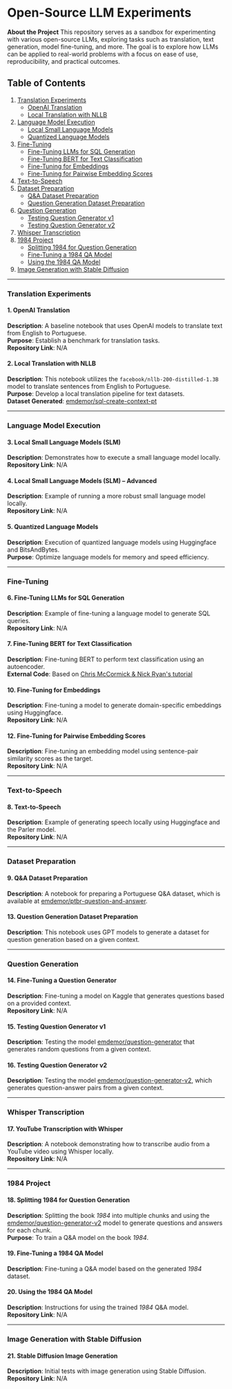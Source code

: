 # Open-Source LLM Experiments

**About the Project**
This repository serves as a sandbox for experimenting with various open-source LLMs, exploring tasks such as translation, text generation, model fine-tuning, and more. The goal is to explore how LLMs can be applied to real-world problems with a focus on ease of use, reproducibility, and practical outcomes.

## Table of Contents
1. [Translation Experiments](#translation-experiments)
   - [OpenAI Translation](#openai-translation)
   - [Local Translation with NLLB](#local-translation-with-nllb)
2. [Language Model Execution](#language-model-execution)
   - [Local Small Language Models](#local-small-language-models)
   - [Quantized Language Models](#quantized-language-models)
3. [Fine-Tuning](#fine-tuning)
   - [Fine-Tuning LLMs for SQL Generation](#fine-tuning-llms-for-sql-generation)
   - [Fine-Tuning BERT for Text Classification](#fine-tuning-bert-for-text-classification)
   - [Fine-Tuning for Embeddings](#fine-tuning-for-embeddings)
   - [Fine-Tuning for Pairwise Embedding Scores](#fine-tuning-for-pairwise-embedding-scores)
4. [Text-to-Speech](#text-to-speech)
5. [Dataset Preparation](#dataset-preparation)
   - [Q&A Dataset Preparation](#qa-dataset-preparation)
   - [Question Generation Dataset Preparation](#question-generation-dataset-preparation)
6. [Question Generation](#question-generation)
   - [Testing Question Generator v1](#testing-question-generator-v1)
   - [Testing Question Generator v2](#testing-question-generator-v2)
7. [Whisper Transcription](#whisper-transcription)
8. [1984 Project](#1984-project)
   - [Splitting 1984 for Question Generation](#splitting-1984-for-question-generation)
   - [Fine-Tuning a 1984 QA Model](#fine-tuning-a-1984-qa-model)
   - [Using the 1984 QA Model](#using-the-1984-qa-model)
9. [Image Generation with Stable Diffusion](#image-generation-with-stable-diffusion)

---

### Translation Experiments

#### 1. OpenAI Translation
**Description**: A baseline notebook that uses OpenAI models to translate text from English to Portuguese.  
**Purpose**: Establish a benchmark for translation tasks.  
**Repository Link**: N/A

#### 2. Local Translation with NLLB
**Description**: This notebook utilizes the `facebook/nllb-200-distilled-1.3B` model to translate sentences from English to Portuguese.  
**Purpose**: Develop a local translation pipeline for text datasets.  
**Dataset Generated**: [emdemor/sql-create-context-pt](https://huggingface.co/datasets/emdemor/sql-create-context-pt)

---

### Language Model Execution

#### 3. Local Small Language Models (SLM)
**Description**: Demonstrates how to execute a small language model locally.  
**Repository Link**: N/A

#### 4. Local Small Language Models (SLM) – Advanced
**Description**: Example of running a more robust small language model locally.  
**Repository Link**: N/A

#### 5. Quantized Language Models
**Description**: Execution of quantized language models using Huggingface and BitsAndBytes.  
**Purpose**: Optimize language models for memory and speed efficiency.

---

### Fine-Tuning

#### 6. Fine-Tuning LLMs for SQL Generation
**Description**: Example of fine-tuning a language model to generate SQL queries.  
**Repository Link**: N/A

#### 7. Fine-Tuning BERT for Text Classification
**Description**: Fine-tuning BERT to perform text classification using an autoencoder.  
**External Code**: Based on [Chris McCormick & Nick Ryan's tutorial](https://mccormickml.com/2019/07/22/BERT-fine-tuning/)

#### 10. Fine-Tuning for Embeddings
**Description**: Fine-tuning a model to generate domain-specific embeddings using Huggingface.  
**Repository Link**: N/A

#### 12. Fine-Tuning for Pairwise Embedding Scores
**Description**: Fine-tuning an embedding model using sentence-pair similarity scores as the target.  
**Repository Link**: N/A

---

### Text-to-Speech

#### 8. Text-to-Speech
**Description**: Example of generating speech locally using Huggingface and the Parler model.  
**Repository Link**: N/A

---

### Dataset Preparation

#### 9. Q&A Dataset Preparation
**Description**: A notebook for preparing a Portuguese Q&A dataset, which is available at [emdemor/ptbr-question-and-answer](https://huggingface.co/datasets/emdemor/ptbr-question-and-answer).

#### 13. Question Generation Dataset Preparation
**Description**: This notebook uses GPT models to generate a dataset for question generation based on a given context.

---

### Question Generation

#### 14. Fine-Tuning a Question Generator
**Description**: Fine-tuning a model on Kaggle that generates questions based on a provided context.  
**Repository Link**: N/A

#### 15. Testing Question Generator v1
**Description**: Testing the model [emdemor/question-generator](https://huggingface.co/emdemor/question-generator) that generates random questions from a given context.

#### 16. Testing Question Generator v2
**Description**: Testing the model [emdemor/question-generator-v2](https://huggingface.co/emdemor/question-generator-v2), which generates question-answer pairs from a given context.

---

### Whisper Transcription

#### 17. YouTube Transcription with Whisper
**Description**: A notebook demonstrating how to transcribe audio from a YouTube video using Whisper locally.  
**Repository Link**: N/A

---

### 1984 Project

#### 18. Splitting 1984 for Question Generation
**Description**: Splitting the book *1984* into multiple chunks and using the [emdemor/question-generator-v2](https://huggingface.co/emdemor/question-generator-v2) model to generate questions and answers for each chunk.  
**Purpose**: To train a Q&A model on the book *1984*.

#### 19. Fine-Tuning a 1984 QA Model
**Description**: Fine-tuning a Q&A model based on the generated *1984* dataset.

#### 20. Using the 1984 QA Model
**Description**: Instructions for using the trained *1984* Q&A model.  
**Repository Link**: N/A

---

### Image Generation with Stable Diffusion

#### 21. Stable Diffusion Image Generation
**Description**: Initial tests with image generation using Stable Diffusion.  
**Repository Link**: N/A
